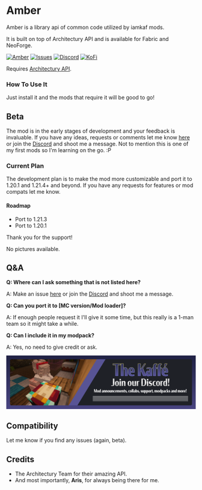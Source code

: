 # Amber

Amber is a library api of common code utilized by iamkaf mods.

It is built on top of Architectury API and is available for Fabric and NeoForge.

[![Amber](https://img.shields.io/badge/Amber-iamkaf?style=for-the-badge&label=Requires&color=%23ebb134)](https://modrinth.com/mod/amber)
[![Issues](https://img.shields.io/github/issues/iamkaf/mod-issues?style=for-the-badge&color=%23eee)](https://github.com/iamkaf/mod-issues)
[![Discord](https://img.shields.io/discord/1207469438719492176?style=for-the-badge&logo=discord&label=DISCORD&color=%235865F2)](https://discord.gg/HV5WgTksaB)
[![KoFi](https://img.shields.io/badge/KoFi-iamkaf?style=for-the-badge&logo=kofi&logoColor=%2330d1e3&label=Support%20Me&color=%2330d1e3)](https://ko-fi.com/iamkaffe)

Requires [Architectury API](https://modrinth.com/mod/architectury-api).

### How To Use It

Just install it and the mods that require it will be good to go!

## Beta

The mod is in the early stages of development and your feedback is invaluable. If you have any ideas, requests or comments let me know [here](https://github.com/iamkaf/mod-issues) or join the [Discord](https://discord.gg/HV5WgTksaB) and shoot me a message. Not to mention this is one of my first mods so I'm learning on the go. :P

### Current Plan

The development plan is to make the mod more customizable and port it to 1.20.1 and 1.21.4+ and beyond. If you have any requests for features or mod compats let me know.

#### Roadmap

- Port to 1.21.3
- Port to 1.20.1

Thank you for the support!

No pictures available.

## Q&A

**Q: Where can I ask something that is not listed here?**

A: Make an issue [here](https://github.com/iamkaf/mod-issues) or join the [Discord](https://discord.gg/HV5WgTksaB) and shoot me a message.


**Q: Can you port it to [MC version/Mod loader]?**

A: If enough people request it I'll give it some time, but this really is a 1-man team so it might take a while.


**Q: Can I include it in my modpack?**

A: Yes, no need to give credit or ask.

[![Join our Discord](https://raw.githubusercontent.com/iamkaf/modresources/refs/heads/main/pages/common/discord.png)](https://discord.gg/HV5WgTksaB)

## Compatibility

Let me know if you find any issues (again, beta).

## Credits

- The Architectury Team for their amazing API.
- And most importantly, **Aris**, for always being there for me.